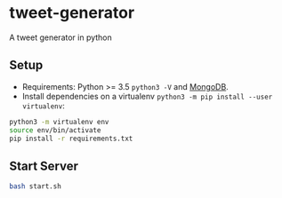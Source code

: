 # tweet-generator
A tweet generator in python

## Setup
- Requirements: Python >= 3.5 `python3 -V` and [MongoDB](https://www.mongodb.com/download-center).
- Install dependencies on a virtualenv `python3 -m pip install --user virtualenv`:

```sh
python3 -m virtualenv env
source env/bin/activate
pip install -r requirements.txt
```

## Start Server
```sh
bash start.sh
```
